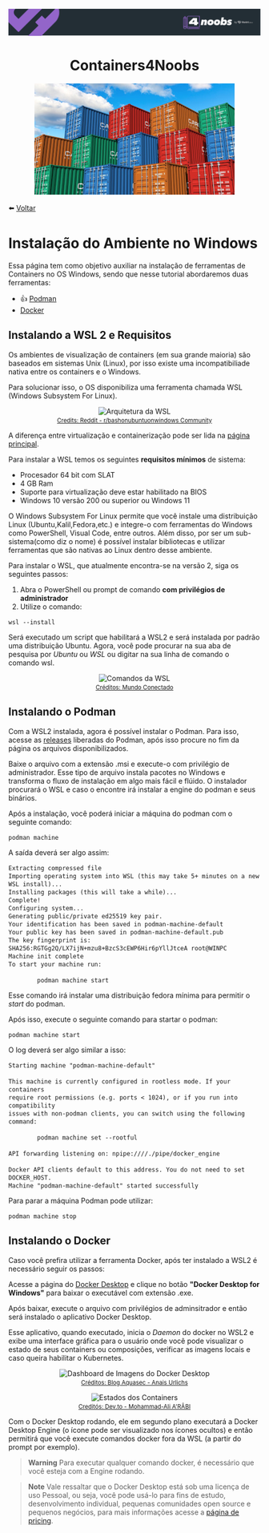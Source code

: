 <p align="center">
    <img src="../assets/header-4noobs.svg">
</p>

<h1 align="center">Containers4Noobs</h1>

<p align="center">
    <img src="../assets/containers.jpg" />
</p>

⬅️ [Voltar](../README.md)

# Instalação do Ambiente no Windows

Essa página tem como objetivo auxiliar na instalação de ferramentas de Containers no OS Windows, sendo que nesse tutorial abordaremos duas ferramentas:

- 👍 [Podman](#instalando-o-podman)
- [Docker](#instalando-o-docker)

## Instalando a WSL 2 e Requisitos

Os ambientes de visualização de containers (em sua grande maioria) são baseados em sistemas Unix (Linux), por isso existe uma incompatibiliade nativa entre os containers e o Windows.

Para solucionar isso, o OS disponibiliza uma ferramenta chamada WSL (Windows Subsystem For Linux).

<p align="center">
  <img src="https://res.cloudinary.com/practicaldev/image/fetch/s--lV4X43s---/c_limit%2Cf_auto%2Cfl_progressive%2Cq_auto%2Cw_880/https://dev-to-uploads.s3.amazonaws.com/i/erssr2kcgbvyv8niqmdi.png"/ alt="Arquitetura da WSL">
  <br/>
  <small><a href="https://www.reddit.com/r/bashonubuntuonwindows/comments/bna3hq/the_complete_diagram_of_the_wsl2_architecture_as/">Credits: Reddit - r/bashonubuntuonwindows Community</a></small>
</p>

A diferença entre virtualização e containerização pode ser lida na [página principal](../README.md).

Para instalar a WSL temos os seguintes **requisitos mínimos** de sistema:

- Procesador 64 bit com SLAT
- 4 GB Ram
- Suporte para virtualização deve estar habilitado na BIOS
- Windows 10 versão 200 ou superior ou Windows 11

O Windows Subsystem For Linux permite que você instale uma distribuição Linux (Ubuntu,Kalil,Fedora,etc.) e integre-o com ferramentas do Windows como PowerShell, Visual Code, entre outros. Além disso, por ser um sub-sistema(como diz o nome)
é possível instalar bibliotecas e utilizar ferramentas que são nativas ao Linux dentro desse ambiente.

Para instalar o WSL, que atualmente encontra-se na versão 2, siga os seguintes passos:

1. Abra o PowerShell ou prompt de comando <strong>com privilégios de administrador</strong>
2. Utilize o comando:

```shell
wsl --install
```

Será executado um script que habilitará a WSL2 e será instalada por padrão uma distribuição Ubuntu.
Agora, você pode procurar na sua aba de pesquisa por *Ubuntu* ou *WSL* ou digitar na sua linha de comando o comando wsl.

<p align="center">
  <img src="https://mundoconectado.com.br/uploads/2020/09/12/15409/windows-10-linux-wsl-2-update-02.jpg" alt="Comandos da WSL"/>
  <br/>
  <small><a href="https://mundoconectado.com.br">Créditos: Mundo Conectado</a></small>
</p>

## Instalando o Podman

Com a WSL2 instalada, agora é possível instalar o Podman. Para isso, acesse as [releases](https://github.com/containers/podman/releases) liberadas do Podman, após isso procure no fim da página os arquivos disponibilizados.

Baixe o arquivo com a extensão .msi e execute-o com privilégio de administrador. Esse tipo de arquivo instala pacotes no Windows e transforma o fluxo de instalação em algo mais fácil e flúido. O instalador procurará o WSL e caso o encontre irá instalar a engine do podman e seus binários.

Após a instalação, você poderá iniciar a máquina do podman com o seguinte comando:

```shell
podman machine
```

A saída deverá ser algo assim:

```shell
Extracting compressed file
Importing operating system into WSL (this may take 5+ minutes on a new WSL install)...
Installing packages (this will take a while)...
Complete!
Configuring system...
Generating public/private ed25519 key pair.
Your identification has been saved in podman-machine-default
Your public key has been saved in podman-machine-default.pub
The key fingerprint is:
SHA256:RGTGg2Q/LX7ijN+mzu8+BzcS3cEWP6Hir6pYllJtceA root@WINPC
Machine init complete
To start your machine run:

        podman machine start 
```

Esse comando irá instalar uma distribuição fedora mínima para permitir o *start* do podman.

Após isso, execute o seguinte comando para startar o podman:

```shell
podman machine start
```

O log deverá ser algo similar a isso:

```shell
Starting machine "podman-machine-default"

This machine is currently configured in rootless mode. If your containers
require root permissions (e.g. ports < 1024), or if you run into compatibility
issues with non-podman clients, you can switch using the following command:

        podman machine set --rootful

API forwarding listening on: npipe:////./pipe/docker_engine

Docker API clients default to this address. You do not need to set DOCKER_HOST.
Machine "podman-machine-default" started successfully
```

Para parar a máquina Podman pode utilizar:

```shell
podman machine stop
```

## Instalando o Docker

Caso você prefira utilizar a ferramenta Docker, após  ter instalado a WSL2 é necessário seguir os passos:

Acesse a página do [Docker Desktop](https://docs.docker.com/desktop/install/windows-install/) e clique no botão <strong>"Docker Desktop for Windows"</strong> para baixar o executável com extensão .exe.

Após baixar, execute o arquivo com privilégios de adminsitrador e então será instalado o aplicativo Docker Desktop.

Esse aplicativo, quando executado, inicia o *Daemon* do docker no WSL2 e exibe uma interface gráfica para o usuário onde você pode visualizar o estado de seus containers ou composições, verificar as imagens locais e caso queira habilitar o Kubernetes.

<p align="center">
  <img src="https://1665891.fs1.hubspotusercontent-na1.net/hubfs/1665891/Picture-1-Docker-Desktop-Dashboard%2C-open-the-Extension-Marketplace-v2.jpg" alt="Dashboard de Imagens do Docker Desktop"/>
  <br/>
  <small><a href="https://blog.aquasec.com/container-image-scanning-docker-desktop-with-trivy">Créditos: Blog Aquasec - Anais Urlichs</a></small>
</p>
<p align="center">
  <img src="https://res.cloudinary.com/practicaldev/image/fetch/s--ukEYjhJ---/c_imagga_scale,f_auto,fl_progressive,h_900,q_auto,w_1600/https://dev-to-uploads.s3.amazonaws.com/uploads/articles/zzagw1vphidl5d79kuez.png" alt="Estados dos Containers">
  <br/>
  <small><a href="https://dev.to/aerabi/docker-desktop-for-linux-on-ubuntu-2204-5a6d">Creditós: Dev.to - Mohammad-Ali A'RÂBI</a></small>
</p>

Com o Docker Desktop rodando, ele em segundo plano executará a Docker Desktop Engine (o ícone pode ser visualizado nos ícones ocultos) e então permitirá que você execute comandos docker fora da WSL (a partir do prompt por exemplo).

> **Warning**
> Para executar qualquer comando docker, é necessário que você esteja com a Engine rodando.

> **Note** 
> Vale ressaltar que o Docker Desktop está sob uma licença de uso Pessoal, ou seja, você pode usá-lo para fins de estudo, desenvolvimento individual, pequenas comunidades open source e pequenos negócios, para mais informações acesse a [página de pricing](https://www.docker.com/pricing/).